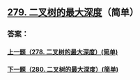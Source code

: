 ## [279. 二叉树的最大深度](https://leetcode-cn.com/problems/merge-two-sorted-lists/)（简单）





### 答案：



#### [上一题（278. 二叉树的最大深度）(简单)](https://github.com/sdwwld/leetCode/blob/master/src/main/java/com/wld/java/leetcode/leetCode0278.md)

#### [下一题（280. 二叉树的最大深度）(简单)](https://github.com/sdwwld/leetCode/blob/master/src/main/java/com/wld/java/leetcode/leetCode0280.md)